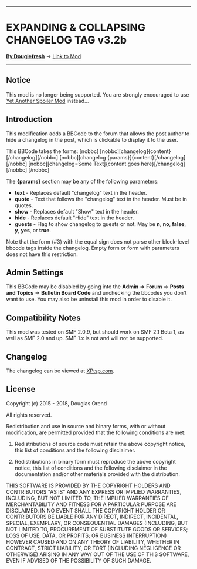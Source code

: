 ---------

# EXPANDING & COLLAPSING CHANGELOG TAG v3.2b

[**By Dougiefresh**](http://www.simplemachines.org/community/index.php?action=profile;u=253913) -> [Link to Mod](http://custom.simplemachines.org/mods/index.php?mod=3981)

---------

## Notice
This mod is no longer being supported.  You are strongly encouraged to use [Yet Another Spoiler Mod](https://custom.simplemachines.org/mods/index.php?mod=4166) instead...

## Introduction
This modification adds a BBCode to the forum that allows the post author to hide a changelog in the post, which is clickable to display it to the user.

This BBCode takes the forms:
    [nobbc]
    [nobbc][changelog]{content}[/changelog][/nobbc]
    [nobbc][changelog {params}]{content}[/changelog][/nobbc]
    [nobbc][changelog=Some Text]{content goes here}[/changelog][/nobbc]
    [/nobbc]

The **{params}** section may be any of the following parameters:

- **text** - Replaces default "changelog" text in the header.
- **quote** - Text that follows the "changelog" text in the header.  Must be in quotes.
- **show** - Replaces default "Show" text in the header.
- **hide** - Replaces default "Hide" text in the header.
- **guests** - Flag to show changelog to guests or not.  May be **n**, **no**, **false**, **y**, **yes**, or **true**.

Note that the form (#3) with the equal sign does not parse other block-level bbcode tags inside the changelog.  Empty form or form with parameters does not have this restriction.

## Admin Settings
This BBCode may be disabled by going into the **Admin** => **Forum** => **Posts and Topics** => **Bulletin Board Code** and unchecking the bbcodes you don't want to use.  You may also be uninstall this mod in order to disable it.

## Compatibility Notes
This mod was tested on SMF 2.0.9, but should work on SMF 2.1 Beta 1, as well as SMF 2.0 and up.  SMF 1.x is not and will not be supported.

## Changelog
The changelog can be viewed at [XPtsp.com](http://www.xptsp.com/board/free-modifications/expandable-changelog-bbcode/?tab=1).

## License
Copyright (c) 2015 - 2018, Douglas Orend

All rights reserved.

Redistribution and use in source and binary forms, with or without modification, are permitted provided that the following conditions are met:

1. Redistributions of source code must retain the above copyright notice, this list of conditions and the following disclaimer.

2. Redistributions in binary form must reproduce the above copyright notice, this list of conditions and the following disclaimer in the documentation and/or other materials provided with the distribution.

THIS SOFTWARE IS PROVIDED BY THE COPYRIGHT HOLDERS AND CONTRIBUTORS "AS IS" AND ANY EXPRESS OR IMPLIED WARRANTIES, INCLUDING, BUT NOT LIMITED TO, THE IMPLIED WARRANTIES OF MERCHANTABILITY AND FITNESS FOR A PARTICULAR PURPOSE ARE DISCLAIMED. IN NO EVENT SHALL THE COPYRIGHT HOLDER OR CONTRIBUTORS BE LIABLE FOR ANY DIRECT, INDIRECT, INCIDENTAL, SPECIAL, EXEMPLARY, OR CONSEQUENTIAL DAMAGES (INCLUDING, BUT NOT LIMITED TO, PROCUREMENT OF SUBSTITUTE GOODS OR SERVICES; LOSS OF USE, DATA, OR PROFITS; OR BUSINESS INTERRUPTION) HOWEVER CAUSED AND ON ANY THEORY OF LIABILITY, WHETHER IN CONTRACT, STRICT LIABILITY, OR TORT (INCLUDING NEGLIGENCE OR OTHERWISE) ARISING IN ANY WAY OUT OF THE USE OF THIS SOFTWARE, EVEN IF ADVISED OF THE POSSIBILITY OF SUCH DAMAGE.
